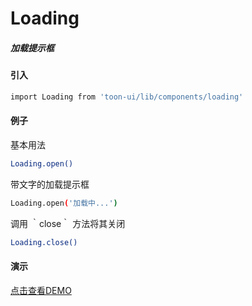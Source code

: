 # Loading

##### 加载提示框

#### 引入

``` bash
import Loading from 'toon-ui/lib/components/loading'
```
#### 例子
基本用法
``` bash
Loading.open()
```

带文字的加载提示框
``` bash
Loading.open('加载中...')
```

调用 ｀close｀ 方法将其关闭
``` bash
Loading.close()
```

#### 演示
[点击查看DEMO](https://zhoujiqiu.github.io/toon-ui/dist/#!/demo/loading)

